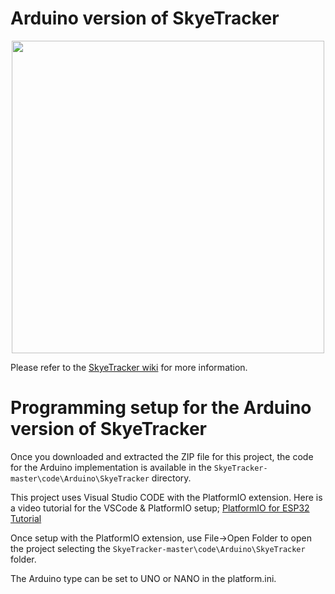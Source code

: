 # Arduino version of SkyeTracker 

<p align="center">
<img src=https://github.com/ClassicDIY/SkyeTracker/blob/master/Pictures/ESP32-pinout-mapping.png width=500>
</p>

Please refer to the [SkyeTracker wiki](https://github.com/ClassicDIY/SkyeTracker/wiki) for more information.

# Programming setup for the Arduino version of SkyeTracker

Once you downloaded and extracted the ZIP file for this project,
the code for the Arduino implementation is available in the `SkyeTracker-master\code\Arduino\SkyeTracker` directory.

This project uses Visual Studio CODE with the PlatformIO extension.
Here is a video tutorial for the VSCode & PlatformIO setup;
[PlatformIO for ESP32 Tutorial](https://www.youtube.com/watch?v=0poh_2rBq7E)

Once setup with the PlatformIO extension, use File->Open Folder to open the project selecting the `SkyeTracker-master\code\Arduino\SkyeTracker` folder.

The Arduino type can be set to UNO or NANO in the platform.ini.


